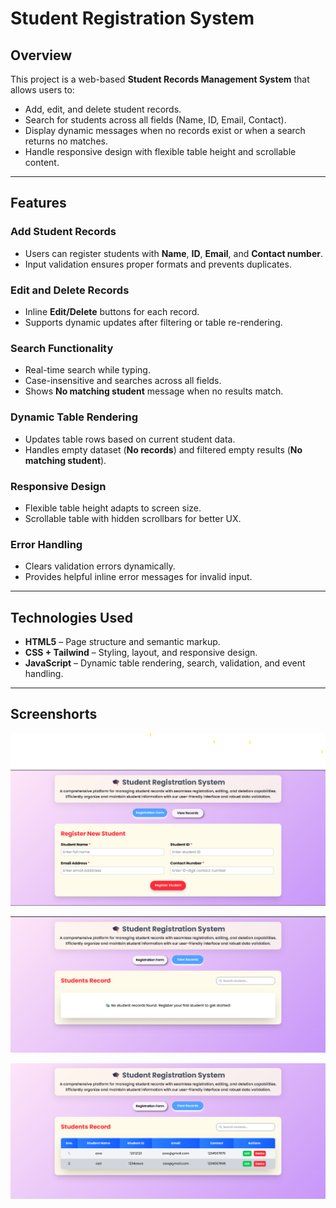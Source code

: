 # Student Registration System

## Overview

This project is a web-based **Student Records Management System** that allows users to:

- Add, edit, and delete student records.
- Search for students across all fields (Name, ID, Email, Contact).
- Display dynamic messages when no records exist or when a search returns no matches.
- Handle responsive design with flexible table height and scrollable content.

---

## Features

### Add Student Records
- Users can register students with **Name**, **ID**, **Email**, and **Contact number**.
- Input validation ensures proper formats and prevents duplicates.

### Edit and Delete Records
- Inline **Edit/Delete** buttons for each record.
- Supports dynamic updates after filtering or table re-rendering.

### Search Functionality
- Real-time search while typing.
- Case-insensitive and searches across all fields.
- Shows **No matching student** message when no results match.

### Dynamic Table Rendering
- Updates table rows based on current student data.
- Handles empty dataset (**No records**) and filtered empty results (**No matching student**).

### Responsive Design
- Flexible table height adapts to screen size.
- Scrollable table with hidden scrollbars for better UX.

### Error Handling
- Clears validation errors dynamically.
- Provides helpful inline error messages for invalid input.

---

## Technologies Used

- **HTML5** – Page structure and semantic markup.
- **CSS + Tailwind** – Styling, layout, and responsive design.
- **JavaScript** – Dynamic table rendering, search, validation, and event handling.

---

## Screenshorts ##

![alt text](<screenshorts/Screenshot 2025-09-01 195044.png>)

![alt text](<screenshorts/Screenshot 2025-09-03 133309.png>)
 
![alt text](<screenshorts/Screenshot 2025-09-01 195601.png>) 


